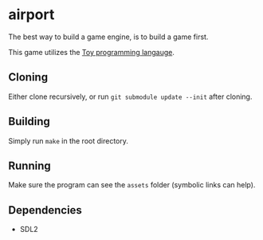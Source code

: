 # airport

The best way to build a game engine, is to build a game first.

This game utilizes the [Toy programming langauge](https://toylang.com).

## Cloning

Either clone recursively, or run `git submodule update --init` after cloning.

## Building

Simply run `make` in the root directory.

## Running

Make sure the program can see the `assets` folder (symbolic links can help).

## Dependencies

* SDL2


